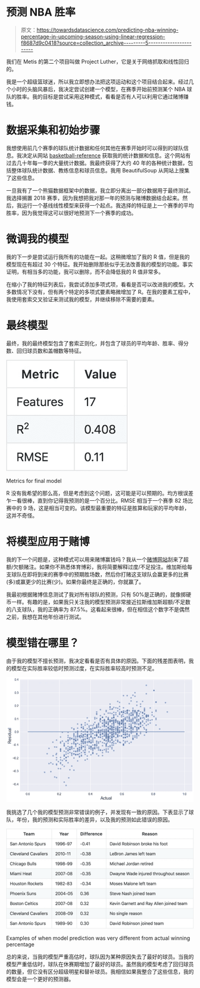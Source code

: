 # 预测 NBA 胜率

> 原文：<https://towardsdatascience.com/predicting-nba-winning-percentage-in-upcoming-season-using-linear-regression-f8687d9c0418?source=collection_archive---------5----------------------->

我们在 Metis 的第二个项目叫做 Project Luther，它是关于网络抓取和线性回归的。

我是一个超级篮球迷，所以我立即想办法把这项运动和这个项目结合起来。经过几个小时的头脑风暴后，我决定尝试创建一个模型，在赛季开始前预测某个 NBA 球队的胜率。我的目标是尝试采用这种模式，看看是否有人可以利用它通过赌博赚钱。

# 数据采集和初始步骤

我想使用前几个赛季的球队统计数据和任何其他在赛季开始时可以得到的球队信息。我决定从网站 [basketball-reference](https://www.basketball-reference.com/) 获取我的统计数据和信息。这个网站有过去几十年每一季的大量统计数据。我最终获得了大约 40 年的各种统计数据，包括整体球队统计数据、教练信息和球员信息。我用 BeautifulSoup 从网站上搜集了这些信息。

一旦我有了一个熊猫数据框架中的数据，我立即分离出一部分数据用于最终测试。我选择搁置 2018 赛季，因为我想把我对那一年的预测与赌博数据结合起来。然后，我运行一个基线线性模型来获得一个起点。我选择的特征是上一个赛季的平均胜率，因为我觉得这可以很好地预测下一个赛季的成功。

# 微调我的模型

我的下一步是尝试运行我所有的功能在一起。这稍微增加了我的 R 值，但是我的模型现在有超过 30 个特征。我开始删除那些似乎无法改善我的模型的功能。事实证明，有相当多的功能，我可以删除，而不会降低我的 R 值非常多。

在缩小了我的特征列表后，我尝试添加多项式项，看看是否可以改进我的模型。大多数情况下没有，但有两个特定的多项式要素略微增加了 R。在我的要素工程中，我使用套索交叉验证来测试我的模型，并继续移除不需要的要素。

# 最终模型

最终，我的最终模型包含了套索正则化，并包含了球员的平均年龄、胜率、得分数、回归球员数和盖帽数等特征。

![](img/95e8d826c680717f1d531ba322b4abaa.png)

Metrics for final model

R 没有我希望的那么高，但是考虑到这个问题，这可能是可以预期的。均方根误差乍一看很棒，直到你记得我预测的是一个百分比。RMSE 相当于一个赛季 82 场比赛中的 9 场，这是相当可变的。该模型最重要的特征是胜算和玩家的平均年龄，这并不奇怪。

# 将模型应用于赌博

我的下一个问题是，这种模式可以用来赌博赢钱吗？我从一个[赌博网站](http://www.vegasinsider.com/nba/story.cfm/story/1865923)刮来了超额/欠额赌注。如果你不熟悉体育博彩，我将简要解释过度/不足投注。维加斯给每支球队在即将到来的赛季中的预期胜场数，然后你打赌这支球队会赢更多的比赛(多)或赢更少的比赛(少)。如果你最终是正确的，你就赢了。

我最初根据赌博信息测试了我对所有球队的预测，只有 50%是正确的，就像掷硬币一样。有趣的是，如果我只关注我的模型预测非常接近拉斯维加斯超额/不足数的八支球队，我的正确率为 87.5%。这看起来很棒，但在相信这个数字不是偶然之前，我想在其他年份进行测试。

# 模型错在哪里？

由于我的模型不擅长预测，我决定看看是否有具体的原因。下面的残差图表明，我的模型在实际胜率较低时预测过度，在实际胜率较高时预测不足。

![](img/06a8fa06e88c0e2908997e6c6ced4f4e.png)

我挑选了几个我的模型预测非常错误的例子，并发现有一致的原因。下表显示了球队，年份，我的预测和实际胜率的差异，以及我的预测如此错误的原因。

![](img/5fb0289d17ba0646db9f415329bd9657.png)

Examples of when model prediction was very different from actual winning percentage

总的来说，当我的模型严重高估时，球队因为某种原因失去了最好的球员。当我的模型严重低估时，球队在休赛期增加了最好的球员。虽然我的模型考虑了回归球员的数量，但它没有区分超级明星和替补球员。我相信如果我整合了这些信息，我的模型会是一个更好的预测器。